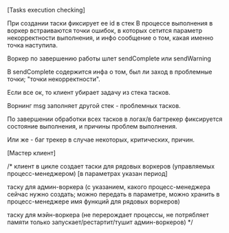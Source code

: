 [Tasks execution checking]

При создании таски фиксирует ее id в стек
В процессе выполнения в воркер встраиваются точки ошибок, в которых сетится
параметр некорректности выполнения, и инфо сообщение о том, какая именно точка
наступила.

Воркер по завершению работы шлет sendComplete или sendWarning

В sendComplete содержится инфа о том, был ли заход в проблемные точки; "точки некорректности".

Если все ок, то клиент убирает задачу из стека тасков.

Ворнинг msg заполняет другой стек - проблемных тасков.

По завершении обработки всех тасков в логах/в багтрекер фиксируется состояние 
выполнения, и причины проблем выполнения.

Или же - баг трекер в случае некоторых, критических, причин.

[Мастер клиент]

/*
клиент в цикле создает таски для рядовых воркеров (управляемых процесс-менеджером)
[в параметрах указан период]

таску для админ-воркера (с указанием, какого процесс-менеджера сейчас нужно создать;
можно передать в параметре, можно хранить в процесс-менеджере имя функций для рядовых воркеров)

таску для мэйн-воркера (не перерождает процессы, не потрябляет памяти
только запускает/рестартит/тушит админ-воркеров)
*/
